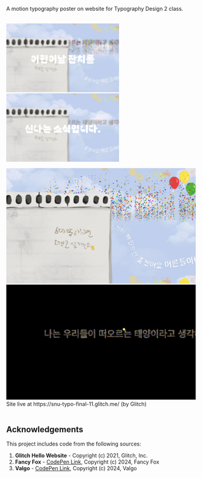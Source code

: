 A motion typography poster on website for Typography Design 2 class.
<br><br>
<p>
  <img src="intro1.png" alt="Preview 1" width="300">
  <img src="intro2.png" alt="Preview 2" width="300">
</p>
<img src="still1.png" alt="Preview 3" width="600">
<img src="still2.png" alt="Preview 4" width="600">
<br>
Site live at https://snu-typo-final-11.glitch.me/ (by Glitch)
<br><br>

## Acknowledgements
This project includes code from the following sources:
1. **Glitch Hello Website** - Copyright (c) 2021, Glitch, Inc.
2. **Fancy Fox** - [CodePen Link](https://codepen.io/fancyfox/pen/bqKGbZ), Copyright (c) 2024, Fancy Fox
3. **Valgo** - [CodePen Link](https://codepen.io/Valgo/pen/PowZaNY), Copyright (c) 2024, Valgo
